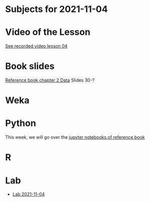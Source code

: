 # Subjects for 2021-11-04

# Video of the Lesson

[See recorded video lesson 04](TODO)

# Book slides

[Reference book chapter 2 Data](https://www-users.cse.umn.edu/~kumar001/dmbook/slides/chap2_data.pptx)
Slides 30-?

# Weka



# Python

This week, we will go over the [jupyter notebooks of reference book](http://www.cse.msu.edu/~ptan/dmbook/software/)



# R 



# Lab

- [Lab 2021-11-04](../course-content/labs/lab-03.md)




